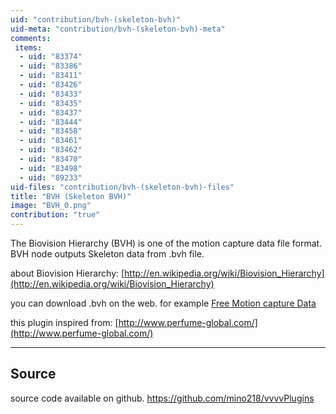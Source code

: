 ```yaml
---
uid: "contribution/bvh-(skeleton-bvh)"
uid-meta: "contribution/bvh-(skeleton-bvh)-meta"
comments: 
 items: 
  - uid: "83374"
  - uid: "83386"
  - uid: "83411"
  - uid: "83426"
  - uid: "83433"
  - uid: "83435"
  - uid: "83437"
  - uid: "83444"
  - uid: "83458"
  - uid: "83461"
  - uid: "83462"
  - uid: "83470"
  - uid: "83498"
  - uid: "89233"
uid-files: "contribution/bvh-(skeleton-bvh)-files"
title: "BVH (Skeleton BVH)"
image: "BVH_0.png"
contribution: "true"
---
```


The Biovision Hierarchy (BVH) is one of the motion capture data file format.
BVH node outputs Skeleton data from .bvh file.

about Biovision Hierarchy: [http://en.wikipedia.org/wiki/Biovision_Hierarchy](http://en.wikipedia.org/wiki/Biovision_Hierarchy)

you can download .bvh on the web. for example [Free Motion capture  Data](http://motioncapturedata.com/category/bvh)

this plugin inspired from: [http://www.perfume-global.com/](http://www.perfume-global.com/)

---

## Source
source code available on github.
https://github.com/mino218/vvvvPlugins